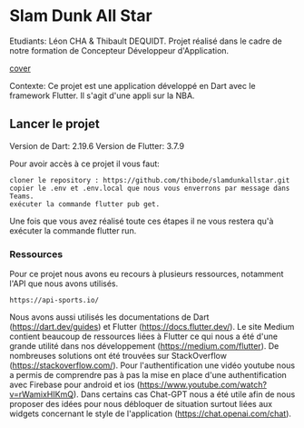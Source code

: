 # Slam Dunk All Star

Etudiants: Léon CHA & Thibault DEQUIDT.
Projet réalisé dans le cadre de notre formation de Concepteur Développeur d'Application.

[cover](./assets/images/logo.png)

Contexte: Ce projet est une application développé en Dart avec le framework Flutter. Il s'agit d'une appli sur la NBA.

## Lancer le projet

Version de Dart: 2.19.6
Version de Flutter: 3.7.9

Pour avoir accès à ce projet il vous faut:

    cloner le repository : https://github.com/thibode/slamdunkallstar.git
    copier le .env et .env.local que nous vous enverrons par message dans Teams.
    exécuter la commande flutter pub get.

Une fois que vous avez réalisé toute ces étapes il ne vous restera qu'à exécuter la commande flutter run.

### Ressources

Pour ce projet nous avons eu recours à plusieurs ressources, notamment l'API que nous avons utilisés.

    https://api-sports.io/

Nous avons aussi utilisés les documentations de Dart (https://dart.dev/guides) et Flutter (https://docs.flutter.dev/).
Le site Medium contient beaucoup de ressources liées à Flutter ce qui nous a été d'une grande utilité dans nos développement (https://medium.com/flutter).
De nombreuses solutions ont été trouvées sur StackOverflow (https://stackoverflow.com/).
Pour l'authentification une vidéo youtube nous a permis de comprendre pas à pas la mise en place d'une authentification avec Firebase pour android et ios (https://www.youtube.com/watch?v=rWamixHIKmQ).
Dans certains cas Chat-GPT nous a été utile afin de nous proposer des idées pour nous débloquer de situation surtout liées aux widgets concernant le style de l'application (https://chat.openai.com/chat).
